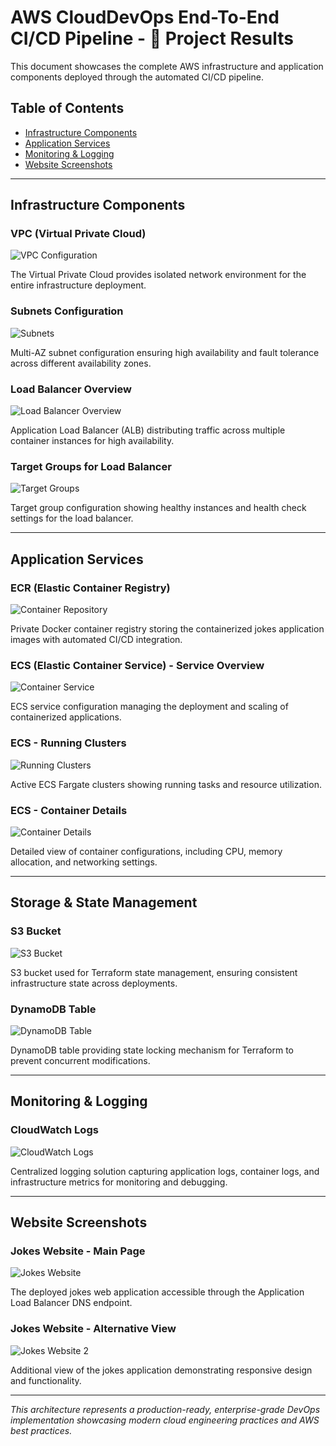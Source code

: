 # AWS CloudDevOps End-To-End CI/CD Pipeline - 🚀 Project Results

This document showcases the complete AWS infrastructure and application components deployed through the automated CI/CD pipeline.

## Table of Contents
- [Infrastructure Components](#infrastructure-components)
- [Application Services](#application-services)
- [Monitoring & Logging](#monitoring--logging)
- [Website Screenshots](#website-screenshots)

---

## Infrastructure Components

### VPC (Virtual Private Cloud)
![VPC Configuration](https://github.com/Sudeep-811/AWS-Projects/blob/0b268dd6b0c43be385dcc16fe9d272043191ecde/CloudDevOps-End-To-End-CI-CD-Pipeline/Architecture%20diagrams/vpc.png)

The Virtual Private Cloud provides isolated network environment for the entire infrastructure deployment.

### Subnets Configuration
![Subnets](https://github.com/Sudeep-811/AWS-Projects/blob/0b268dd6b0c43be385dcc16fe9d272043191ecde/CloudDevOps-End-To-End-CI-CD-Pipeline/Architecture%20diagrams/subnet.png)

Multi-AZ subnet configuration ensuring high availability and fault tolerance across different availability zones.

### Load Balancer Overview
![Load Balancer Overview](https://github.com/Sudeep-811/AWS-Projects/blob/0b268dd6b0c43be385dcc16fe9d272043191ecde/CloudDevOps-End-To-End-CI-CD-Pipeline/Architecture%20diagrams/lb1.png)

Application Load Balancer (ALB) distributing traffic across multiple container instances for high availability.

### Target Groups for Load Balancer
![Target Groups](https://github.com/Sudeep-811/AWS-Projects/blob/0b268dd6b0c43be385dcc16fe9d272043191ecde/CloudDevOps-End-To-End-CI-CD-Pipeline/Architecture%20diagrams/TG.png)

Target group configuration showing healthy instances and health check settings for the load balancer.

---

## Application Services

### ECR (Elastic Container Registry)
![Container Repository](https://github.com/Sudeep-811/AWS-Projects/blob/0b268dd6b0c43be385dcc16fe9d272043191ecde/CloudDevOps-End-To-End-CI-CD-Pipeline/Architecture%20diagrams/ECR.png)

Private Docker container registry storing the containerized jokes application images with automated CI/CD integration.

### ECS (Elastic Container Service) - Service Overview
![Container Service](https://github.com/Sudeep-811/AWS-Projects/blob/0b268dd6b0c43be385dcc16fe9d272043191ecde/CloudDevOps-End-To-End-CI-CD-Pipeline/Architecture%20diagrams/ECS1.png)

ECS service configuration managing the deployment and scaling of containerized applications.

### ECS - Running Clusters
![Running Clusters](https://github.com/Sudeep-811/AWS-Projects/blob/0b268dd6b0c43be385dcc16fe9d272043191ecde/CloudDevOps-End-To-End-CI-CD-Pipeline/Architecture%20diagrams/ECS2.png)

Active ECS Fargate clusters showing running tasks and resource utilization.

### ECS - Container Details
![Container Details](https://github.com/Sudeep-811/AWS-Projects/blob/0b268dd6b0c43be385dcc16fe9d272043191ecde/CloudDevOps-End-To-End-CI-CD-Pipeline/Architecture%20diagrams/ECS3.png)

Detailed view of container configurations, including CPU, memory allocation, and networking settings.

---

## Storage & State Management

### S3 Bucket
![S3 Bucket](https://github.com/Sudeep-811/AWS-Projects/blob/0b268dd6b0c43be385dcc16fe9d272043191ecde/CloudDevOps-End-To-End-CI-CD-Pipeline/Architecture%20diagrams/s3.png)

S3 bucket used for Terraform state management, ensuring consistent infrastructure state across deployments.

### DynamoDB Table
![DynamoDB Table](https://github.com/Sudeep-811/AWS-Projects/blob/0b268dd6b0c43be385dcc16fe9d272043191ecde/CloudDevOps-End-To-End-CI-CD-Pipeline/Architecture%20diagrams/dynamodb.png)

DynamoDB table providing state locking mechanism for Terraform to prevent concurrent modifications.

---

## Monitoring & Logging

### CloudWatch Logs
![CloudWatch Logs](https://github.com/Sudeep-811/AWS-Projects/blob/0b268dd6b0c43be385dcc16fe9d272043191ecde/CloudDevOps-End-To-End-CI-CD-Pipeline/Architecture%20diagrams/CWL.png)

Centralized logging solution capturing application logs, container logs, and infrastructure metrics for monitoring and debugging.

---

## Website Screenshots

### Jokes Website - Main Page
![Jokes Website](https://github.com/Sudeep-811/AWS-Projects/blob/0b268dd6b0c43be385dcc16fe9d272043191ecde/CloudDevOps-End-To-End-CI-CD-Pipeline/Architecture%20diagrams/JWA.png)

The deployed jokes web application accessible through the Application Load Balancer DNS endpoint.

### Jokes Website - Alternative View
![Jokes Website 2](https://github.com/Sudeep-811/AWS-Projects/blob/0b268dd6b0c43be385dcc16fe9d272043191ecde/CloudDevOps-End-To-End-CI-CD-Pipeline/Architecture%20diagrams/jw2.png)

Additional view of the jokes application demonstrating responsive design and functionality.

---


*This architecture represents a production-ready, enterprise-grade DevOps implementation showcasing modern cloud engineering practices and AWS best practices.*
